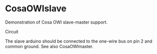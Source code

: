 CosaOWIslave
====

Demonstration of Cosa OWI slave-master support. 

Circuit

The slave arduino should be connected to the one-wire bus on pin 2 and common ground. See also CosaOWImaster. 
